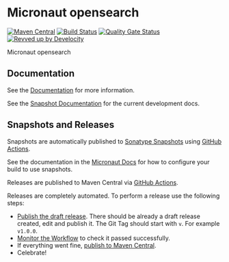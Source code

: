 <!-- Checklist: https://github.com/micronaut-projects/micronaut-core/wiki/New-Module-Checklist -->

# Micronaut opensearch

[![Maven Central](https://img.shields.io/maven-central/v/io.micronaut.opensearch/micronaut-opensearch.svg?label=Maven%20Central)](https://search.maven.org/search?q=g:%22io.micronaut.opensearch%22%20AND%20a:%22micronaut-opensearch%22)
[![Build Status](https://github.com/micronaut-projects/micronaut-opensearch/workflows/Java%20CI/badge.svg)](https://github.com/micronaut-projects/micronaut-opensearch/actions)
[![Quality Gate Status](https://sonarcloud.io/api/project_badges/measure?project=micronaut-projects_micronaut-template&metric=alert_status)](https://sonarcloud.io/summary/new_code?id=micronaut-projects_micronaut-template)
[![Revved up by Develocity](https://img.shields.io/badge/Revved%20up%20by-Develocity-06A0CE?logo=Gradle&labelColor=02303A)](https://ge.micronaut.io/scans)

Micronaut opensearch

## Documentation

See the [Documentation](https://micronaut-projects.github.io/micronaut-opensearch/latest/guide/) for more information.

See the [Snapshot Documentation](https://micronaut-projects.github.io/micronaut-opensearch/snapshot/guide/) for the current development docs.

<!-- ## Examples

Examples can be found in the [examples](https://github.com/micronaut-projects/micronaut-opensearch/tree/master/examples) directory. -->

## Snapshots and Releases

Snapshots are automatically published to [Sonatype Snapshots](https://s01.oss.sonatype.org/content/repositories/snapshots/io/micronaut/) using [GitHub Actions](https://github.com/micronaut-projects/micronaut-opensearch/actions).

See the documentation in the [Micronaut Docs](https://docs.micronaut.io/latest/guide/index.html#usingsnapshots) for how to configure your build to use snapshots.

Releases are published to Maven Central via [GitHub Actions](https://github.com/micronaut-projects/micronaut-opensearch/actions).

Releases are completely automated. To perform a release use the following steps:

* [Publish the draft release](https://github.com/micronaut-projects/micronaut-opensearch/releases). There should be already a draft release created, edit and publish it. The Git Tag should start with `v`. For example `v1.0.0`.
* [Monitor the Workflow](https://github.com/micronaut-projects/micronaut-opensearch/actions?query=workflow%3ARelease) to check it passed successfully.
* If everything went fine, [publish to Maven Central](https://github.com/micronaut-projects/micronaut-opensearch/actions?query=workflow%3A"Maven+Central+Sync").
* Celebrate!
